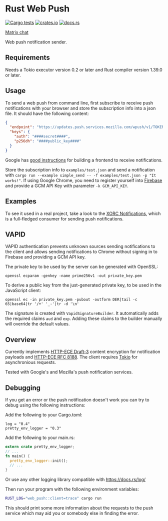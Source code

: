 Rust Web Push
=============

[![Cargo tests](https://github.com/pimeys/rust-web-push/actions/workflows/test.yml/badge.svg)](https://github.com/pimeys/rust-web-push/actions/workflows/test.yml)
[![crates.io](http://meritbadge.herokuapp.com/web_push)](https://crates.io/crates/web_push)
[![docs.rs](https://docs.rs/web-push/badge.svg)](https://docs.rs/web-push)

[Matrix chat](https://matrix.to/#/#rust-push:nauk.io?via=nauk.io&via=matrix.org&via=shine.horse)

Web push notification sender.

## Requirements

Needs a Tokio executor version 0.2 or later and Rust compiler version 1.39.0 or later.

## Usage

To send a web push from command line, first subscribe to receive push
notifications with your browser and store the subscription info into a json
file. It should have the following content:

``` json
{
  "endpoint": "https://updates.push.services.mozilla.com/wpush/v1/TOKEN",
  "keys": {
    "auth": "####secret####",
    "p256dh": "####public_key####"
  }
}
```

Google has
[good instructions](https://developers.google.com/web/updates/2015/03/push-notifications-on-the-open-web) for
building a frontend to receive notifications.

Store the subscription info to `examples/test.json` and send a notification with
`cargo run --example simple_send -- -f examples/test.json -p "It works!"`. If
using Google Chrome, you need to register yourself
into [Firebase](https://firebase.google.com/) and provide a GCM API Key with
parameter `-k GCM_API_KEY`.

Examples
--------

To see it used in a real project, take a look to the [XORC
Notifications](https://github.com/xray-tech/xorc-notifications), which is a
full-fledged consumer for sending push notifications.

VAPID
-----

VAPID authentication prevents unknown sources sending notifications to the
client and allows sending notifications to Chrome without signing in to Firebase
and providing a GCM API key.

The private key to be used by the server can be generated with OpenSSL:

```
openssl ecparam -genkey -name prime256v1 -out private_key.pem
```

To derive a public key from the just-generated private key, to be used in the
JavaScript client:

```
openssl ec -in private_key.pem -pubout -outform DER|tail -c 65|base64|tr '/+' '_-'|tr -d '\n'
```

The signature is created with `VapidSignatureBuilder`. It automatically adds the
required claims `aud` and `exp`. Adding these claims to the builder manually
will override the default values.

Overview
--------

Currently implements
[HTTP-ECE Draft-3](https://datatracker.ietf.org/doc/draft-ietf-httpbis-encryption-encoding/03/?include_text=1)
content encryption for notification payloads and
[HTTP-ECE RFC 8188](https://datatracker.ietf.org/doc/rfc8188/). The client requires
[Tokio](https://tokio.rs) for asynchronious requests.

Tested with Google's and Mozilla's push notification services.

Debugging
--------
If you get an error or the push notification doesn't work you can try to debug using the following instructions:

Add the following to your Cargo.toml:
```cargo
log = "0.4"
pretty_env_logger = "0.3"
```

Add the following to your main.rs:
```rust
extern crate pretty_env_logger;
// ...
fn main() {
  pretty_env_logger::init();
  // ...
}
```

Or use any other logging library compatible with https://docs.rs/log/

Then run your program with the following environment variables:
```bash
RUST_LOG="web_push::client=trace" cargo run
```

This should print some more information about the requests to the push service which may aid you or somebody else in finding the error.
